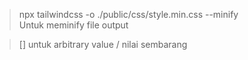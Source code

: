 >npx tailwindcss -o ./public/css/style.min.css --minify <br>
>Untuk meminify file output <br>

>[] untuk arbitrary value / nilai sembarang <br>

